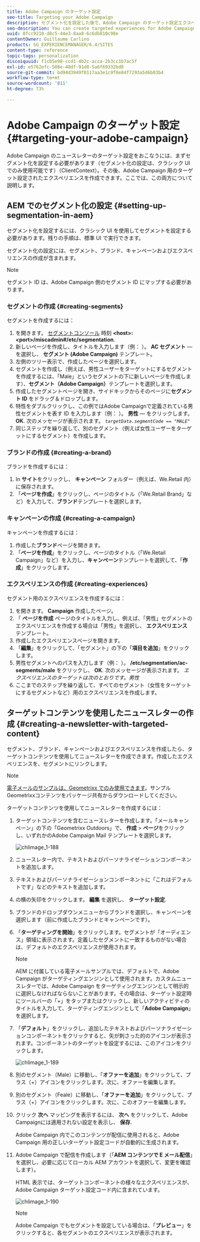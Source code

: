 ```yaml
---
title: Adobe Campaign のターゲット設定
seo-title: Targeting your Adobe Campaign
description: セグメント化を設定した後で、Adobe Campaign のターゲット設定エクスペリエンスを作成できます。
seo-description: You can create targeted experiences for Adobe Campaign after setting up segmentation
uuid: 8fcc9210-d8c5-44e3-8aa8-6c6db810c98e
contentOwner: Guillaume Carlino
products: SG_EXPERIENCEMANAGER/6.4/SITES
content-type: reference
topic-tags: personalization
discoiquuid: f1cb5e98-ccd1-4b2c-acca-2b3cc1b7ac5f
exl-id: e5762efc-508e-40df-91d8-5a6f69332bd0
source-git-commit: bd94d3949f0117aa3e1c9f0e84f7293a5d6b03b4
workflow-type: tm+mt
source-wordcount: '811'
ht-degree: 73%

---
```


# Adobe Campaign のターゲット設定{#targeting-your-adobe-campaign}

Adobe Campaign のニュースレターのターゲット設定をおこなうには、まずセグメント化を設定する必要があります（セグメント化の設定は、クラシック UI でのみ使用可能です）（ClientContext）。その後、Adobe Campaign 用のターゲット設定されたエクスペリエンスを作成できます。ここでは、この両方について説明します。

## AEM でのセグメント化の設定 {#setting-up-segmentation-in-aem}

セグメント化を設定するには、クラシック UI を使用してセグメントを設定する必要があります。残りの手順は、標準 UI で実行できます。

セグメント化の設定には、セグメント、ブランド、キャンペーンおよびエクスペリエンスの作成が含まれます。

>[!NOTE]
>
>セグメント ID は、Adobe Campaign 側のセグメント ID にマップする必要があります。

### セグメントの作成 {#creating-segments}

セグメントを作成するには：

1. を開きます。 [セグメントコンソール](http://localhost:4502/miscadmin#/etc/segmentation) 時刻 **&lt;host>:&lt;port>/miscadmin#/etc/segmentation**.
1. 新しいページを作成し、タイトルを入力します（例： ）。 **AC セグメント** — を選択し、 **セグメント (Adobe Campaign)** テンプレート。
1. 左側のツリー表示で、作成したページを選択します。
1. セグメントを作成し（例えば、男性ユーザーをターゲットにするセグメントを作成するには、「Male」というセグメントの下に新しいページを作成します）、**セグメント（Adobe Campaign）**&#x200B;テンプレートを選択します。
1. 作成したセグメントページを開き、サイドキックからそのページに&#x200B;**セグメント ID** をドラッグ＆ドロップします。
1. 特性をダブルクリックし、この例ではAdobe Campaignで定義されている男性セグメントを表す ID を入力します（例： ）。 **男性**  — をクリックします。 **OK**. 次のメッセージが表示されます。 *`targetData.segmentCode == "MALE"`*
1. 同じステップを繰り返して、別のセグメント（例えば女性ユーザーをターゲットにするセグメント）を作成します。

### ブランドの作成 {#creating-a-brand}

ブランドを作成するには：

1. In **サイト**&#x200B;をクリックし、 **キャンペーン** フォルダー（例えば、We.Retail 内）に保存されます。
1. 「**ページを作成**」をクリックし、ページのタイトル（「We.Retail Brand」など）を入力して、**ブランド**&#x200B;テンプレートを選択します。

### キャンペーンの作成 {#creating-a-campaign}

キャンペーンを作成するには：

1. 作成した&#x200B;**ブランド**&#x200B;ページを開きます。
1. 「**ページを作成**」をクリックし、ページのタイトル（「We.Retail Campaign」など）を入力し、**キャンペーン**&#x200B;テンプレートを選択して、「**作成**」をクリックします。

### エクスペリエンスの作成 {#creating-experiences}

セグメント用のエクスペリエンスを作成するには：

1. を開きます。 **Campaign** 作成したページ。
1. 「 **ページを作成** ページのタイトルを入力し、例えば、「男性」セグメントのエクスペリエンスを作成する場合は「男性」を選択し、 **エクスペリエンス** テンプレート。
1. 作成したエクスペリエンスページを開きます。
1. 「**編集**」をクリックして、「セグメント」の下の「**項目を追加**」をクリックします。
1. 男性セグメントへのパスを入力します（例： ）。 **/etc/segmentation/ac-segments/male** をクリックし、 **OK**. 次のメッセージが表示されます。 *エクスペリエンスのターゲットは次のとおりです。男性*
1. ここまでのステップを繰り返して、すべてのセグメント（女性をターゲットにするセグメントなど）用のエクスペリエンスを作成します。

## ターゲットコンテンツを使用したニュースレターの作成 {#creating-a-newsletter-with-targeted-content}

セグメント、ブランド、キャンペーンおよびエクスペリエンスを作成したら、ターゲットコンテンツを使用してニュースレターを作成できます。作成したエクスペリエンスを、セグメントにリンクします。

>[!NOTE]
>
>[電子メールのサンプルは、Geometrixx でのみ使用できます](/help/sites-developing/we-retail.md)。サンプルGeometrixxコンテンツをパッケージ共有からダウンロードしてください。

ターゲットコンテンツを使用してニュースレターを作成するには：

1. ターゲットコンテンツを含むニュースレターを作成します。「メールキャンペーン」の下の「Geometrixx Outdoors」で、 **作成** > **ページ**&#x200B;をクリックし、いずれかのAdobe Campaign Mail テンプレートを選択します。

   ![chlimage_1-188](assets/chlimage_1-188.png)

1. ニュースレター内で、テキストおよびパーソナライゼーションコンポーネントを追加します。
1. テキストおよびパーソナライゼーションコンポーネントに「これはデフォルトです」などのテキストを追加します。
1. の横の矢印をクリックします。 **編集** を選択し、 **ターゲット設定**.
1. ブランドのドロップダウンメニューからブランドを選択し、キャンペーンを選択します（前に作成したブランドとキャンペーンです）。
1. 「**ターゲティングを開始**」をクリックします。セグメントが「オーディエンス」領域に表示されます。定義したセグメントに一致するものがない場合は、デフォルトのエクスペリエンスが使用されます。

   >[!NOTE]
   >
   >AEM に付属している電子メールサンプルでは、デフォルトで、Adobe Campaign がターゲティングエンジンとして使用されます。カスタムニュースレターでは、Adobe Campaign をターゲティングエンジンとして明示的に選択しなければならないことがあります。その場合は、ターゲット設定時にツールバーの「+」をタップまたはクリックし、新しいアクティビティのタイトルを入力して、ターゲティングエンジンとして「**Adobe Campaign**」を選択します。

1. 「**デフォルト**」をクリックし、追加したテキストおよびパーソナライゼーションコンポーネントをクリックすると、矢が刺さった的のアイコンが表示されます。コンポーネントのターゲットを設定するには、このアイコンをクリックします。

   ![chlimage_1-189](assets/chlimage_1-189.png)

1. 別のセグメント（Male）に移動し、「**オファーを追加**」をクリックして、プラス（+）アイコンをクリックします。次に、オファーを編集します。
1. 別のセグメント（Feale）に移動し、「**オファーを追加**」をクリックして、プラス（+）アイコンをクリックします。次に、このオファーを編集します。
1. クリック **次へ** マッピングを表示するには、 **次へ** をクリックして、Adobe Campaignには適用されない設定を表示し、 **保存**.

   Adobe Campaign 内でこのコンテンツが配信に使用されると、Adobe Campaign 用の正しいターゲット設定コードが自動的に生成されます。

1. Adobe Campaign で配信を作成します（「**AEM コンテンツで E メール配信**」を選択し、必要に応じてローカル AEM アカウントを選択して、変更を確認します）。

   HTML 表示では、ターゲットコンポーネントの様々なエクスペリエンスが、Adobe Campaign ターゲット設定コード内に含まれています。

   ![chlimage_1-190](assets/chlimage_1-190.png)

   >[!NOTE]
   >
   >Adobe Campaign でもセグメントを設定している場合は、「**プレビュー**」をクリックすると、各セグメントのエクスペリエンスが表示されます。
